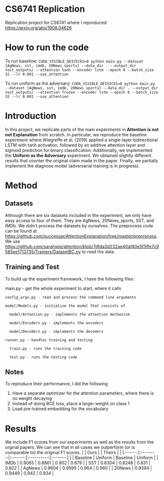 # CS6741 Replication
Replication project for CS6741 where I reproduced https://arxiv.org/abs/1908.04626

# How to run the code
To run baseline:
```CUDA_VISIBLE_DEIVICES=0 python main.py --dataset {AgNews, sst, imdb, 20News_sports} --data_dir . --output_dir test_outputs/ --attention tanh --encoder lstm --epoch 8 --batch_size 32 --lr 0.001 --use_attention```

To run uniform as the adversary:
```CUDA_VISIBLE_DEIVICES=0 python main.py --dataset {AgNews, sst, imdb, 20News_sports} --data_dir . --output_dir test_outputs/ --attention frozen --encoder lstm --epoch 8 --batch_size 32 --lr 0.001 --use_attention```

# Introduction
In this project, we replicate parts of the main experiments in __Attention is not not Explanation__ from scratch. In particular, we reproduce the baseline experiment where Wiegreffe et al. (2019) applied a single-layer bidirectional LSTM with tanh activation, followed by an additive attention layer and sigmoid prediction for binary classification. Additionally, we implemented the __Uniform as the Adversary__ experiment. We obtained slightly different results that counter the original claim made in the paper. Finally, we partially implement the diagnose model (adversarial training is in progress).

# Method
## Datasets
Although there are six datasets included in the experiment, we only have easy access to four of them.  They are AgNews, 20News_sports, SST, and IMDb. We didn't process the datasets by ourselves. The preprocess code can be found at https://github.com/successar/AttentionExplanation/tree/master/preprocess. We use https://github.com/sarahwie/attention/blob/7dfda3d232ae40af40e5f5ffe7c9585ee1713735/Trainers/DatasetBC.py to read the data.

## Training and Test
To build up the experiment framework, I have the following files:

  main.py - get the whole experiment to start, where it calls
  
    config_args.py - read and process the command line arguments
    
    model/Models.py - initialize the model that consists of
    
      model/Attention.py - implements the attention mechanism
      
      model/Encoders.py - implements the encoders
      
      model/Decoders.py - implements the decoders
      
    runner.py - handles training and testing
    
      train.py - runs the training code
      
      test.py - runs the testing code
      
## Notes
To reproduce their performance, I did the following
  1. Have a separate optimizer for the attention parameters, where there is no weight decaying
  2. Instead of doing BCE loss, place a larger weight on class 1
  3. Load pre-trained embedding for the vocabulary

# Results
We include F1 scores from our experiments as well as the results from the orginal papers. We can see that in all cases we outperform (or is comparable to) the original F1 scores.
|        |   Ours   |         |   Theirs   |         |
|:------:|:--------:|:-------:|:----------:|:-------:|
|        | Baseline | Uniform | Baseline   | Uniform |
|  IMDb  |  0.9065  |  0.8861 |    0.902   |  0.879  |
|   SST  |  0.8304  |  0.8248 |    0.831   |  0.822  |
| AgNews |  0.9604  |  0.9595 |    0.964   |  0.960  |
| 20News |  0.9394  |  0.9449 |    0.942   |  0.934  |
